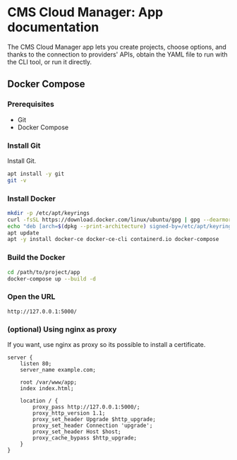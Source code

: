 # CMS Cloud Manager: App documentation

The CMS Cloud Manager app lets you create projects, choose options, and thanks to the connection to providers' APIs, obtain the YAML file to run with the CLI tool, or run it directly.

## Docker Compose

### Prerequisites

- Git
- Docker Compose

### Install Git

Install Git.

```bash
apt install -y git
git -v
```

### Install Docker

```bash
mkdir -p /etc/apt/keyrings
curl -fsSL https://download.docker.com/linux/ubuntu/gpg | gpg --dearmor -o /etc/apt/keyrings/docker.gpg
echo "deb [arch=$(dpkg --print-architecture) signed-by=/etc/apt/keyrings/docker.gpg] https://download.docker.com/linux/ubuntu $(lsb_release -cs) stable" | sudo tee /etc/apt/sources.list.d/docker.list > /dev/null
apt update
apt -y install docker-ce docker-ce-cli containerd.io docker-compose
```

### Build the Docker

```bash
cd /path/to/project/app
docker-compose up --build -d
```

### Open the URL

```
http://127.0.0.1:5000/
```

### (optional) Using nginx as proxy

If you want, use nginx as proxy so its possible to install a certificate.

```nginx
server {
    listen 80;
    server_name example.com;

    root /var/www/app;
    index index.html;

    location / {
        proxy_pass http://127.0.0.1:5000/;
        proxy_http_version 1.1;
        proxy_set_header Upgrade $http_upgrade;
        proxy_set_header Connection 'upgrade';
        proxy_set_header Host $host;
        proxy_cache_bypass $http_upgrade;
    }
}
```
